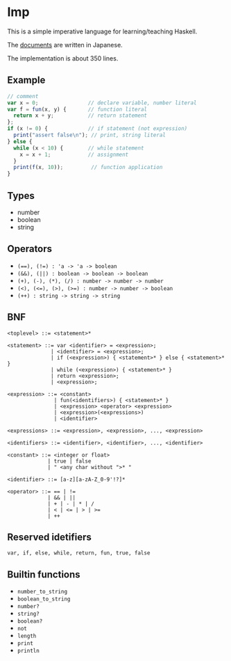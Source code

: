 Imp
===

This is a simple imperative language for learning/teaching Haskell.

The [documents](./docs) are written in Japanese.

The implementation is about 350 lines.

Example
-------

```javascript
// comment
var x = 0;                // declare variable, number literal
var f = fun(x, y) {       // function literal
  return x + y;           // return statement
};
if (x != 0) {             // if statement (not expression)
  print("assert false\n"); // print, string literal
} else {
  while (x < 10) {        // while statement
    x = x + 1;            // assignment
  }
  print(f(x, 10));         // function application
}
```


Types
-----

- number
- boolean
- string


Operators
---------

- `(==), (!=) : 'a -> 'a -> boolean`
- `(&&), (||) : boolean -> boolean -> boolean`
- `(+), (-), (*), (/) : number -> number -> number`
- `(<), (<=), (>), (>=) : number -> number -> boolean`
- `(++) : string -> string -> string`


BNF
---

```
<toplevel> ::= <statement>*

<statement> ::= var <identifier> = <expression>;
              | <identifier> = <expression>;
              | if (<expression>) { <statement>* } else { <statement>* }
              | while (<expression>) { <statement>* }
              | return <expression>;
              | <expression>;

<expression> ::= <constant>
               | fun(<identifiers>) { <statement>* }
               | <expression> <operator> <expression>
               | <expression>(<expressions>)
               | <identifier>

<expressions> ::= <expression>, <expression>, ..., <expression>

<identifiers> ::= <identifier>, <identifier>, ..., <identifier>

<constant> ::= <integer or float>
             | true | false
             | " <any char without ">* "

<identifier> ::= [a-z][a-zA-Z_0-9'!?]*

<operator> ::= == | !=
             | && | ||
             | + | - | * | /
             | < | <= | > | >=
             | ++
```


Reserved idetifiers
-------------------

`var, if, else, while, return, fun, true, false`


Builtin functions
-----------------

- `number_to_string`
- `boolean_to_string`
- `number?`
- `string?`
- `boolean?`
- `not`
- `length`
- `print`
- `println`
